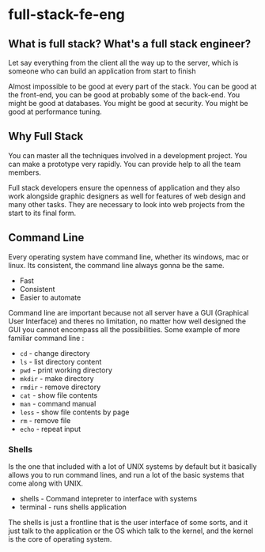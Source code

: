 # full-stack-fe-eng

## What is full stack? What's a full stack engineer?

Let say everything from the client all the way up to the server, which is someone who can build an application from start to finish

Almost impossible to be good at every part of the stack. You can be good at the front-end, you can be good at probably some of the back-end. You might be good at databases. You might be good at security. You might be good at performance tuning.

## Why Full Stack

You can master all the techniques involved in a development project. You can make a prototype very rapidly. You can provide help to all the team members.

Full stack developers ensure the openness of application and they also work alongside graphic designers as well for features of web design and many other tasks. They are necessary to look into web projects from the start to its final form.

## Command Line

Every operating system have command line, whether its windows, mac or linux. Its consistent, the command line always gonna be the same.

- Fast
- Consistent
- Easier to automate

Command line are important because not all server have a GUI (Graphical User Interface) and theres no limitation, no matter how well designed the GUI you cannot encompass all the possibilities. Some example of more familiar command line :

- `cd` - change directory
- `ls` - list directory content
- `pwd` - print working directory
- `mkdir` - make directory
- `rmdir` - remove directory
- `cat` - show file contents
- `man` - command manual
- `less` - show file contents by page
- `rm` - remove file
- `echo` - repeat input

### Shells

Is the one that included with a lot of UNIX systems by default but it basically allows you to run command lines, and run a lot of the basic systems that come along with UNIX.

- shells - Command intepreter to interface with systems
- terminal - runs shells application

The shells is just a frontline that is the user interface of some sorts, and it just talk to the application or the OS which talk to the kernel, and the kernel is the core of operating system.

